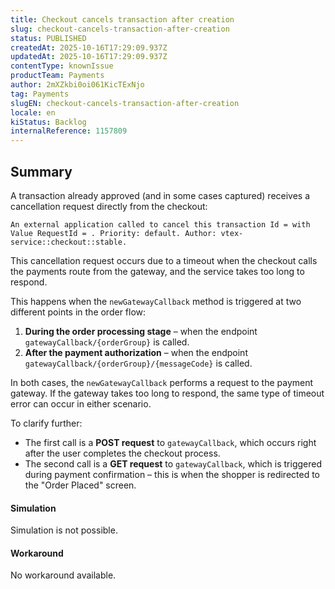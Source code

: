 ```yaml
---
title: Checkout cancels transaction after creation
slug: checkout-cancels-transaction-after-creation
status: PUBLISHED
createdAt: 2025-10-16T17:29:09.937Z
updatedAt: 2025-10-16T17:29:09.937Z
contentType: knownIssue
productTeam: Payments
author: 2mXZkbi0oi061KicTExNjo
tag: Payments
slugEN: checkout-cancels-transaction-after-creation
locale: en
kiStatus: Backlog
internalReference: 1157809
---
```


## Summary



A transaction already approved (and in some cases captured) receives a cancellation request directly from the checkout:


    An external application called to cancel this transaction Id = with Value RequestId = . Priority: default. Author: vtex-service::checkout::stable.
This cancellation request occurs due to a timeout when the checkout calls the payments route from the gateway, and the service takes too long to respond.

This happens when the `newGatewayCallback` method is triggered at two different points in the order flow:



1. **During the order processing stage** – when the endpoint `gatewayCallback/{orderGroup}` is called.
2. **After the payment authorization** – when the endpoint `gatewayCallback/{orderGroup}/{messageCode}` is called.

In both cases, the `newGatewayCallback`  performs a request to the payment gateway. If the gateway takes too long to respond, the same type of timeout error can occur in either scenario.

To clarify further:


- The first call is a **POST request** to `gatewayCallback`, which occurs right after the user completes the checkout process.
- The second call is a **GET request** to `gatewayCallback`, which is triggered during payment confirmation – this is when the shopper is redirected to the "Order Placed" screen.



#### Simulation


Simulation is not possible.



#### Workaround


No workaround available.




